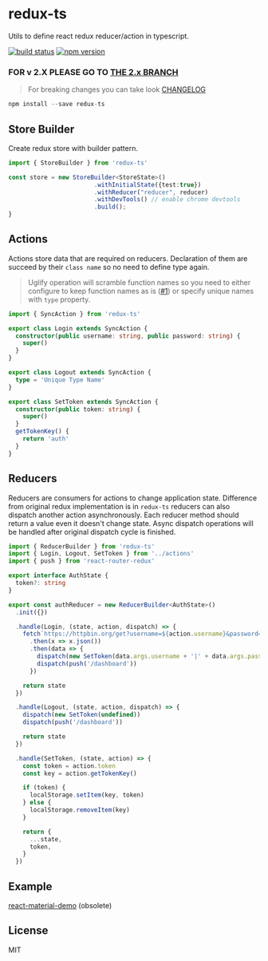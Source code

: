# redux-ts

Utils to define react redux reducer/action in typescript.

[![build status](https://img.shields.io/travis/cimdalli/redux-ts/master.svg?style=flat-square)](https://travis-ci.org/cimdalli/redux-ts)
[![npm version](https://img.shields.io/npm/v/redux-ts.svg?style=flat-square)](https://www.npmjs.com/package/redux-ts)

### FOR v 2.X PLEASE GO TO [THE 2.x BRANCH](https://github.com/ReactiveX/rxjs/tree/2.x)

> For breaking changes you can take look [CHANGELOG](./CHANGELOG.md)

```js
npm install --save redux-ts
```

## Store Builder

Create redux store with builder pattern.

```ts
import { StoreBuilder } from 'redux-ts'

const store = new StoreBuilder<StoreState>()
                        .withInitialState({test:true})
                        .withReducer("reducer", reducer)
                        .withDevTools() // enable chrome devtools
                        .build();
}
```

## Actions

Actions store data that are required on reducers. Declaration of them are succeed by their `class name` so no need to define type again.

> Uglify operation will scramble function names so you need to either configure to keep function names as is ([#1](https://github.com/cimdalli/redux-ts/issues/1)) or specify unique names with `type` property.

```ts
import { SyncAction } from 'redux-ts'

export class Login extends SyncAction {
  constructor(public username: string, public password: string) {
    super()
  }
}

export class Logout extends SyncAction {
  type = 'Unique Type Name'
}

export class SetToken extends SyncAction {
  constructor(public token: string) {
    super()
  }
  getTokenKey() {
    return 'auth'
  }
}
```

## Reducers

Reducers are consumers for actions to change application state. Difference from original redux implementation is in `redux-ts` reducers can also dispatch another action asynchronously. Each reducer method should return a value even it doesn't change state. Async dispatch operations will be handled after original dispatch cycle is finished.

```ts
import { ReducerBuilder } from 'redux-ts'
import { Login, Logout, SetToken } from '../actions'
import { push } from 'react-router-redux'

export interface AuthState {
  token?: string
}

export const authReducer = new ReducerBuilder<AuthState>()
  .init({})

  .handle(Login, (state, action, dispatch) => {
    fetch`https://httpbin.org/get?username=${action.username}&password=${action.password}`)
      .then(x => x.json())
      .then(data => {
        dispatch(new SetToken(data.args.username + '|' + data.args.password))
        dispatch(push('/dashboard'))
      })

    return state
  })

  .handle(Logout, (state, action, dispatch) => {
    dispatch(new SetToken(undefined))
    dispatch(push('/dashboard'))

    return state
  })

  .handle(SetToken, (state, action) => {
    const token = action.token
    const key = action.getTokenKey()

    if (token) {
      localStorage.setItem(key, token)
    } else {
      localStorage.removeItem(key)
    }

    return {
      ...state,
      token,
    }
  })
```

## Example

[react-material-demo](https://github.com/cimdalli/react-material-demo)  (obsolete)

## License

MIT
